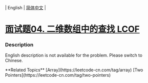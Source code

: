 | English | [简体中文](README.md) |

# [面试题04. 二维数组中的查找 LCOF](https://leetcode-cn.com/problems/er-wei-shu-zu-zhong-de-cha-zhao-lcof)
 ### Description
<p>English description is not available for the problem. Please switch to Chinese.</p>
**Related Topics**  [Array](https://leetcode-cn.com/tag/array) [Two Pointers](https://leetcode-cn.com/tag/two-pointers) 
